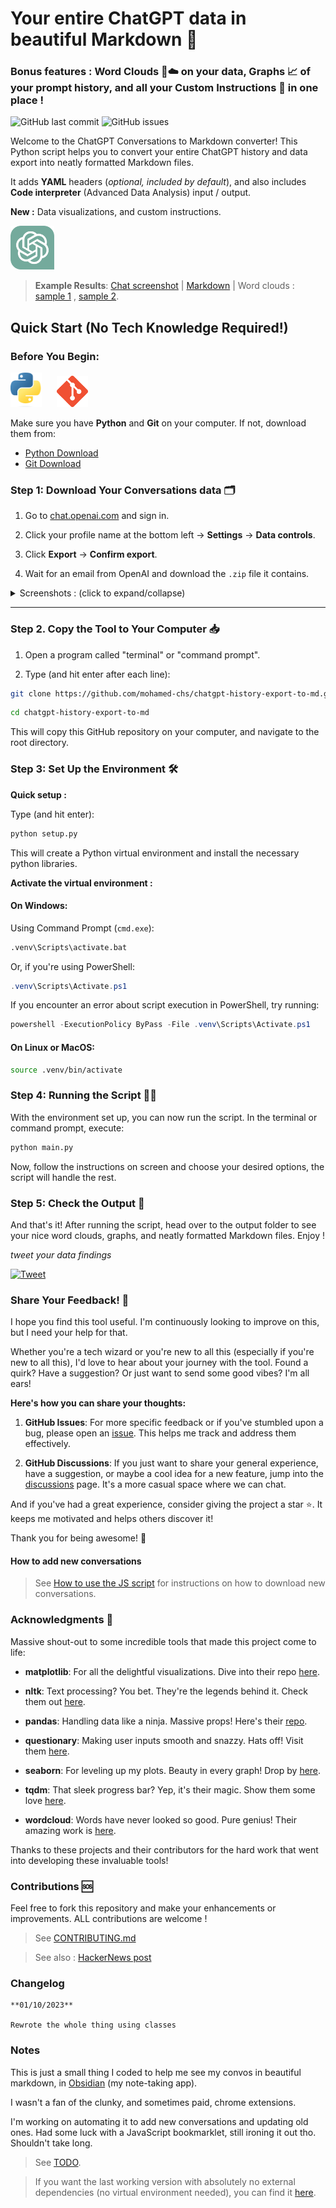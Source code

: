 # Your entire ChatGPT data in beautiful Markdown 📜

### Bonus features : Word Clouds 🔡☁️ on your data, Graphs 📈 of your prompt history, and all your Custom Instructions 🤖 in one place !

![GitHub last commit](https://img.shields.io/github/last-commit/mohamed-chs/chatgpt-history-export-to-md)
![GitHub issues](https://img.shields.io/github/issues/mohamed-chs/chatgpt-history-export-to-md)

Welcome to the ChatGPT Conversations to Markdown converter! This Python script helps you to convert your entire ChatGPT history and data export into neatly formatted Markdown files.

It adds **YAML** headers (_optional, included by default_), and also includes **Code interpreter** (Advanced Data Analysis) input / output.

**New :** Data visualizations, and custom instructions.

<img src="assets/images/chatgpt-logo.svg" alt="ChatGPT Logo" width="70"/>

> **Example Results**: [Chat screenshot](assets/demo/Fibonacci.png) | [Markdown](assets/demo/Fibonacci.md) | Word clouds : [sample 1](assets/demo/wordcloud_sample.png) , [sample 2](assets/demo/wordcloud_sample2.png).

## Quick Start (No Tech Knowledge Required!)

### Before You Begin:

<img src="assets/images/python-logo.png" alt="Python Logo" width="50" style="margin-right: 20px;"/> <img src="assets/images/git-logo.png" alt="Git Logo" width="50"/>

Make sure you have **Python** and **Git** on your computer. If not, download them from:

- [Python Download](https://www.python.org/downloads/)
- [Git Download](https://git-scm.com/downloads)

### Step 1: Download Your Conversations data 🗂

1. Go to [chat.openai.com](https://chat.openai.com) and sign in.

2. Click your profile name at the bottom left -> **Settings** -> **Data controls**.

3. Click **Export** -> **Confirm export**.

4. Wait for an email from OpenAI and download the `.zip` file it contains.

<details id="download-instructions">
  <summary>Screenshots : (click to expand/collapse)</summary>

<hr>
  
1.  Sign in to ChatGPT at https://chat.openai.com

2.  At the bottom of the left side bar, click on your profile name, the on **Settings**

    ![Bottom-left Widget](assets/images/chat.openai-bottom-left-widget.png)

3.  Go to **Data controls**

    ![Settings](assets/images/chat.openai-settings.png)

4.  In the "Data Controls" menu, click on _Export data_ : **Export**

    ![Data Controls](assets/images/chat.openai-data-controls.png)

5.  In the confirmation modal click **Confirm export**

    ![Confirm Export](assets/images/chat.openai-confirm-export.png)

6.  You should get an email with your data, in 2 ~ 5 minutes (check your **inbox**)

    ![Email](assets/images/chat.openai-email.png)

7.  Click **Download data export** to download a `.zip` file containing your entire chat history and other data.

    ![ZIP File Content](assets/images/zip-file-content.png)

    [↑ Collapse](#download-instructions)

</details>

<hr>

### Step 2. Copy the Tool to Your Computer 📥

1. Open a program called "terminal" or "command prompt".

2. Type (and hit enter after each line):

```bash
git clone https://github.com/mohamed-chs/chatgpt-history-export-to-md.git
```

```bash
cd chatgpt-history-export-to-md
```

This will copy this GitHub repository on your computer, and navigate to the root directory.

### Step 3: Set Up the Environment 🛠️

**Quick setup :**

Type (and hit enter):

```bash
python setup.py
```

This will create a Python virtual environment and install the necessary python libraries.

**Activate the virtual environment :**

#### On Windows:

Using Command Prompt (`cmd.exe`):

```bash
.venv\Scripts\activate.bat
```

Or, if you're using PowerShell:

```powershell
.venv\Scripts\Activate.ps1
```

If you encounter an error about script execution in PowerShell, try running:

```powershell
powershell -ExecutionPolicy ByPass -File .venv\Scripts\Activate.ps1
```

#### On Linux or MacOS:

```bash
source .venv/bin/activate
```

### Step 4: Running the Script 🏃‍♂️

With the environment set up, you can now run the script. In the terminal or command prompt, execute:

```bash
python main.py
```

Now, follow the instructions on screen and choose your desired options, the script will handle the rest.

### Step 5: Check the Output 🎉

And that's it! After running the script, head over to the output folder to see your nice word clouds, graphs, and neatly formatted Markdown files. Enjoy !

_tweet your data findings_

[![Tweet](https://img.shields.io/twitter/url?style=social&url=https%3A%2F%2Fgithub.com%2Fyourusername%2Fyourrepository)](https://twitter.com/intent/tweet?text=So%2C%20this%20is%20what%20my%20entire%20ChatGPT%20history%20looks%20like%20...%0D%0A%0D%0Ahttp%3A%2F%2Fbit.ly%2F3ZuHCCK)

### Share Your Feedback! 💌

I hope you find this tool useful. I'm continuously looking to improve on this, but I need your help for that.

Whether you're a tech wizard or you're new to all this (especially if you're new to all this), I'd love to hear about your journey with the tool. Found a quirk? Have a suggestion? Or just want to send some good vibes? I'm all ears!

**Here's how you can share your thoughts:**

1. **GitHub Issues**: For more specific feedback or if you've stumbled upon a bug, please open an [issue](https://github.com/mohamed-chs/chatgpt-history-export-to-md/issues). This helps me track and address them effectively.

2. **GitHub Discussions**: If you just want to share your general experience, have a suggestion, or maybe a cool idea for a new feature, jump into the [discussions](https://github.com/mohamed-chs/chatgpt-history-export-to-md/discussions) page. It's a more casual space where we can chat.

And if you've had a great experience, consider giving the project a star ⭐. It keeps me motivated and helps others discover it!

Thank you for being awesome! 🌟

#### How to add new conversations

> See [How to use the JS script](js/how_to_use.md) for instructions on how to download new conversations.

### Acknowledgments 🙌

Massive shout-out to some incredible tools that made this project come to life:

- **matplotlib**: For all the delightful visualizations. Dive into their repo [here](https://github.com/matplotlib/matplotlib).
- **nltk**: Text processing? You bet. They're the legends behind it. Check them out [here](https://github.com/nltk/nltk).

- **pandas**: Handling data like a ninja. Massive props! Here's their [repo](https://github.com/pandas-dev/pandas).
- **questionary**: Making user inputs smooth and snazzy. Hats off! Visit them [here](https://github.com/tmbo/questionary).
- **seaborn**: For leveling up my plots. Beauty in every graph! Drop by [here](https://github.com/mwaskom/seaborn).

- **tqdm**: That sleek progress bar? Yep, it's their magic. Show them some love [here](https://github.com/tqdm/tqdm).

- **wordcloud**: Words have never looked so good. Pure genius! Their amazing work is [here](https://github.com/amueller/word_cloud).

Thanks to these projects and their contributors for the hard work that went into developing these invaluable tools!

### Contributions 🆘

Feel free to fork this repository and make your enhancements or improvements. ALL contributions are welcome !

> See [CONTRIBUTING.md](CONTRIBUTING.md)

> See also : [HackerNews post](https://news.ycombinator.com/item?id=37636701)

### Changelog

    **01/10/2023**

    Rewrote the whole thing using classes

### Notes

This is just a small thing I coded to help me see my convos in beautiful markdown, in [Obsidian](https://obsidian.md/) (my note-taking app).

I wasn't a fan of the clunky, and sometimes paid, chrome extensions.

I'm working on automating it to add new conversations and updating old ones. Had some luck with a JavaScript bookmarklet, still ironing it out tho. Shouldn't take long.

> See [TODO](TODO.md).

> If you want the last working version with absolutely no external dependencies (no virtual environment needed), you can find it [here](https://github.com/mohamed-chs/chatgpt-history-export-to-md/tree/fe13a701fe8653c9f946b1e12979ce3bfe7104b8).
